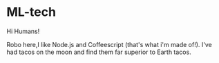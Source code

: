 # ML-tech

Hi Humans!

Robo here,I like Node.js and Coffeescript (that's what i'm made of!).
I've had tacos on the moon and find them far superior to Earth tacos.
